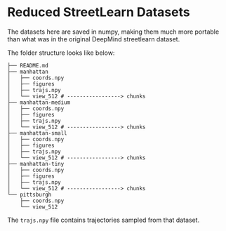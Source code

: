 # Reduced StreetLearn Datasets

The datasets here are saved in numpy, making them much more portable
than what was in the original DeepMind streetlearn dataset. 

The folder structure looks like below: 

```
├── README.md
├── manhattan
│   ├── coords.npy
│   ├── figures
│   ├── trajs.npy
│   └── view_512 # -----------------> chunks
├── manhattan-medium
│   ├── coords.npy
│   ├── figures
│   ├── trajs.npy
│   └── view_512 # -----------------> chunks
├── manhattan-small
│   ├── coords.npy
│   ├── figures
│   ├── trajs.npy
│   └── view_512 # -----------------> chunks
├── manhattan-tiny
│   ├── coords.npy
│   ├── figures
│   ├── trajs.npy
│   └── view_512 # -----------------> chunks
└── pittsburgh
    ├── coords.npy
    └── view_512
```

The `trajs.npy` file contains trajectories sampled from that 
dataset.


